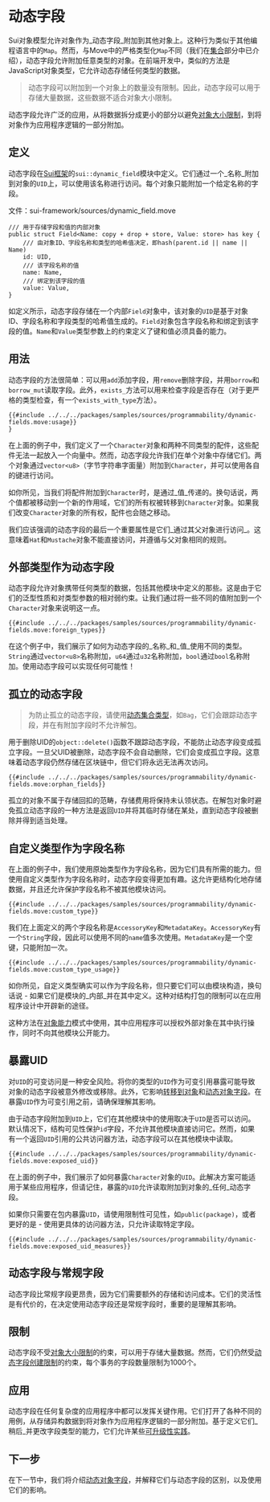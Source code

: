 # 动态字段

Sui对象模型允许对象作为_动态字段_附加到其他对象上。这种行为类似于其他编程语言中的`Map`。然而，与Move中的严格类型化`Map`不同（我们在[集合](./collections.md)部分中已介绍），动态字段允许附加任意类型的对象。在前端开发中，类似的方法是JavaScript对象类型，它允许动态存储任何类型的数据。

> 动态字段可以附加到一个对象上的数量没有限制。因此，动态字段可以用于存储大量数据，这些数据不适合对象大小限制。

动态字段允许广泛的应用，从将数据拆分成更小的部分以避免[对象大小限制](./../guides/building-against-limits.md)，到将对象作为应用程序逻辑的一部分附加。

## 定义

动态字段在[Sui框架](./sui-framework.md)的`sui::dynamic_field`模块中定义。它们通过一个_名称_附加到对象的`UID`上，可以使用该名称进行访问。每个对象只能附加一个给定名称的字段。

文件：sui-framework/sources/dynamic_field.move

```move
/// 用于存储字段和值的内部对象
public struct Field<Name: copy + drop + store, Value: store> has key {
    /// 由对象ID、字段名称和类型的哈希值决定，即hash(parent.id || name || Name)
    id: UID,
    /// 该字段名称的值
    name: Name,
    /// 绑定到该字段的值
    value: Value,
}
```

如定义所示，动态字段存储在一个内部`Field`对象中，该对象的`UID`是基于对象ID、字段名称和字段类型的哈希值生成的。`Field`对象包含字段名称和绑定到该字段的值。`Name`和`Value`类型参数上的约束定义了键和值必须具备的能力。

## 用法

动态字段的方法很简单：可以用`add`添加字段，用`remove`删除字段，并用`borrow`和`borrow_mut`读取字段。此外，`exists_`方法可以用来检查字段是否存在（对于更严格的类型检查，有一个`exists_with_type`方法）。

```move
{{#include ../../../packages/samples/sources/programmability/dynamic-fields.move:usage}}
}
```

在上面的例子中，我们定义了一个`Character`对象和两种不同类型的配件，这些配件无法一起放入一个向量中。然而，动态字段允许我们在单个对象中存储它们。两个对象通过`vector<u8>`（字节字符串字面量）附加到`Character`，并可以使用各自的键进行访问。

如你所见，当我们将配件附加到`Character`时，是通过_值_传递的。换句话说，两个值都被移动到一个新的作用域，它们的所有权被转移到`Character`对象。如果我们改变`Character`对象的所有权，配件也会随之移动。

我们应该强调的动态字段的最后一个重要属性是它们_通过其父对象进行访问_。这意味着`Hat`和`Mustache`对象不能直接访问，并遵循与父对象相同的规则。

## 外部类型作为动态字段

动态字段允许对象携带任何类型的数据，包括其他模块中定义的那些。这是由于它们的泛型性质和对类型参数的相对弱约束。让我们通过将一些不同的值附加到一个`Character`对象来说明这一点。

```move
{{#include ../../../packages/samples/sources/programmability/dynamic-fields.move:foreign_types}}
```

在这个例子中，我们展示了如何为动态字段的_名称_和_值_使用不同的类型。`String`通过`vector<u8>`名称附加，`u64`通过`u32`名称附加，`bool`通过`bool`名称附加。使用动态字段可以实现任何可能性！

## 孤立的动态字段

> 为防止孤立的动态字段，请使用[动态集合类型](./dynamic-collections.md)，如`Bag`，它们会跟踪动态字段，并在有附加字段时不允许解包。

用于删除UID的`object::delete()`函数不跟踪动态字段，不能防止动态字段变成孤立字段。一旦父UID被删除，动态字段不会自动删除，它们会变成孤立字段。这意味着动态字段仍然存储在区块链中，但它们将永远无法再次访问。

```move
{{#include ../../../packages/samples/sources/programmability/dynamic-fields.move:orphan_fields}}
```

孤立的对象不属于存储回扣的范畴，存储费用将保持未认领状态。在解包对象时避免孤立动态字段的一种方法是返回`UID`并将其临时存储在某处，直到动态字段被删除并得到适当处理。

## 自定义类型作为字段名称

在上面的例子中，我们使用原始类型作为字段名称，因为它们具有所需的能力。但使用自定义类型作为字段名称时，动态字段变得更加有趣。这允许更结构化地存储数据，并且还允许保护字段名称不被其他模块访问。

```move
{{#include ../../../packages/samples/sources/programmability/dynamic-fields.move:custom_type}}
```

我们在上面定义的两个字段名称是`AccessoryKey`和`MetadataKey`。`AccessoryKey`有一个`String`字段，因此可以使用不同的`name`值多次使用。`MetadataKey`是一个空键，只能附加一次。

```move
{{#include ../../../packages/samples/sources/programmability/dynamic-fields.move:custom_type_usage}}
```

如你所见，自定义类型确实可以作为字段名称，但只要它们可以由模块构造，换句话说 - 如果它们是模块的_内部_并在其中定义。这种对结构打包的限制可以在应用程序设计中开辟新的途径。

这种方法在[对象能力](./object-capability.md)模式中使用，其中应用程序可以授权外部对象在其中执行操作，同时不向其他模块公开能力。

## 暴露UID

<div class="warning">

对`UID`的可变访问是一种安全风险。将你的类型的`UID`作为可变引用暴露可能导致对象的动态字段被意外修改或移除。此外，它影响[转移到对象](./../storage/transfer-to-object.md)和[动态对象字段](./dynamic-object-fields.md)。在暴露`UID`作为可变引用之前，请确保理解其影响。

</div>

由于动态字段附加到`UID`上，它们在其他模块中的使用取决于`UID`是否可以访问。默认情况下，结构可见性保护`id`字段，不允许其他模块直接访问它。然而，如果有一个返回`UID`引用的公共访问器方法，动态字段可以在其他模块中读取。

```move
{{#include ../../../packages/samples/sources/programmability/dynamic-fields.move:exposed_uid}}
```

在上面的例子中，我们展示了如何暴露`Character`对象的`UID`。此解决方案可能适用于某些应用程序，但请记住，暴露的`UID`允许读取附加到对象的_任何_动态字段。

如果你只需要在包内暴露`UID`，请使用限制性可见性，如`public(package)`，或者更好的是 - 使用更具体的访问器方法，只允许读取特定字段。

```move
{{#include ../../../packages/samples/sources/programmability/dynamic-fields.move:exposed_uid_measures}}
```

## 动态字段与常规字段

动态字段比常规字段更昂贵，因为它们需要额外的存储和访问成本。它们的灵活性是有代价的，在决定使用动态字段还是常规字段时，重要的是理解其影响。

## 限制

动态字段不受[对象大小限制](./../guides/building-against-limits.md)的约束，可以用于存储大量数据。然而，它们仍然受[动态字段创建限制](./../guides/building-against-limits.md)的约束，每个事务的字段数量限制为1000个。

## 应用

动态字段在任何复杂度的应用程序中都可以发挥关键作用。它们打开了各种不同的用例，从存储异构数据到将对象作为应用程序逻辑的一部分附加。基于定义它们_稍后_并更改字段类型的能力，它们允许某些[可升级性实践](./../guides/upgradeability-practices.md)。

## 下一步

在下一节中，我们将介绍[动态对象字段](./dynamic-object-fields.md)，并解释它们与动态字段的区别，以及使用它们的影响。